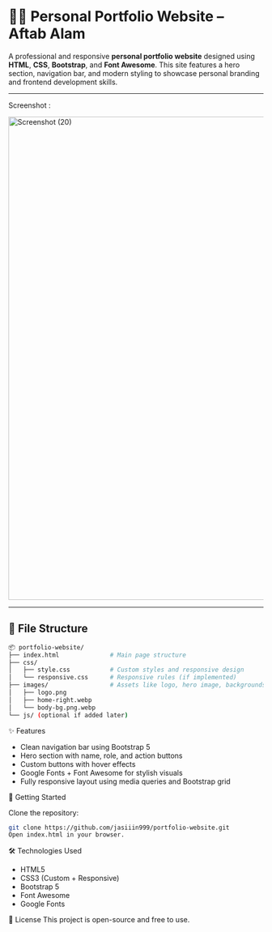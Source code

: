 # 👨‍💻 Personal Portfolio Website – Aftab Alam

A professional and responsive **personal portfolio website** designed using **HTML**, **CSS**, **Bootstrap**, and **Font Awesome**. This site features a hero section, navigation bar, and modern styling to showcase personal branding and frontend development skills.

---
Screenshot :

<img width="955" alt="Screenshot (20)" src="https://github.com/user-attachments/assets/a8c3654b-ddf3-418b-a931-1c1b05869c55" />

---

## 📁 File Structure

```bash
📦 portfolio-website/
├── index.html              # Main page structure
├── css/
│   ├── style.css           # Custom styles and responsive design
│   └── responsive.css      # Responsive rules (if implemented)
├── images/                 # Assets like logo, hero image, backgrounds
│   ├── logo.png
│   ├── home-right.webp
│   └── body-bg.png.webp
└── js/ (optional if added later)

```
✨ Features
- Clean navigation bar using Bootstrap 5
- Hero section with name, role, and action buttons
- Custom buttons with hover effects
- Google Fonts + Font Awesome for stylish visuals
- Fully responsive layout using media queries and Bootstrap grid


🚀 Getting Started <br>

Clone the repository:

```bash
git clone https://github.com/jasiiin999/portfolio-website.git
Open index.html in your browser.

```
🛠 Technologies Used
- HTML5
- CSS3 (Custom + Responsive)
- Bootstrap 5
- Font Awesome
- Google Fonts

📄 License
This project is open-source and free to use.
